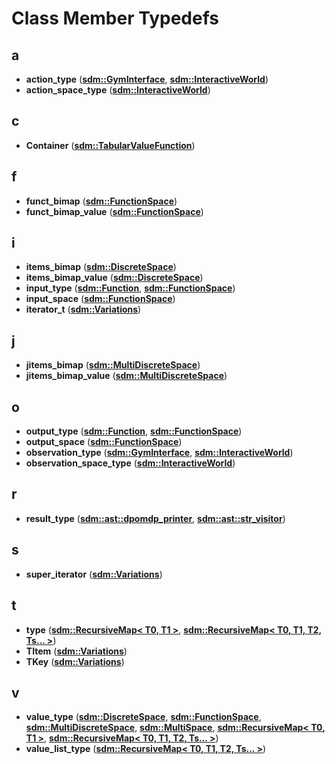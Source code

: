 
# Class Member Typedefs


## a

* **action\_type** ([**sdm::GymInterface**](classsdm_1_1GymInterface.md), [**sdm::InteractiveWorld**](classsdm_1_1InteractiveWorld.md))
* **action\_space\_type** ([**sdm::InteractiveWorld**](classsdm_1_1InteractiveWorld.md))


## c

* **Container** ([**sdm::TabularValueFunction**](classsdm_1_1TabularValueFunction.md))


## f

* **funct\_bimap** ([**sdm::FunctionSpace**](classsdm_1_1FunctionSpace.md))
* **funct\_bimap\_value** ([**sdm::FunctionSpace**](classsdm_1_1FunctionSpace.md))


## i

* **items\_bimap** ([**sdm::DiscreteSpace**](classsdm_1_1DiscreteSpace.md))
* **items\_bimap\_value** ([**sdm::DiscreteSpace**](classsdm_1_1DiscreteSpace.md))
* **input\_type** ([**sdm::Function**](classsdm_1_1Function.md), [**sdm::FunctionSpace**](classsdm_1_1FunctionSpace.md))
* **input\_space** ([**sdm::FunctionSpace**](classsdm_1_1FunctionSpace.md))
* **iterator\_t** ([**sdm::Variations**](classsdm_1_1Variations.md))


## j

* **jitems\_bimap** ([**sdm::MultiDiscreteSpace**](classsdm_1_1MultiDiscreteSpace.md))
* **jitems\_bimap\_value** ([**sdm::MultiDiscreteSpace**](classsdm_1_1MultiDiscreteSpace.md))


## o

* **output\_type** ([**sdm::Function**](classsdm_1_1Function.md), [**sdm::FunctionSpace**](classsdm_1_1FunctionSpace.md))
* **output\_space** ([**sdm::FunctionSpace**](classsdm_1_1FunctionSpace.md))
* **observation\_type** ([**sdm::GymInterface**](classsdm_1_1GymInterface.md), [**sdm::InteractiveWorld**](classsdm_1_1InteractiveWorld.md))
* **observation\_space\_type** ([**sdm::InteractiveWorld**](classsdm_1_1InteractiveWorld.md))


## r

* **result\_type** ([**sdm::ast::dpomdp\_printer**](structsdm_1_1ast_1_1dpomdp__printer.md), [**sdm::ast::str\_visitor**](structsdm_1_1ast_1_1str__visitor.md))


## s

* **super\_iterator** ([**sdm::Variations**](classsdm_1_1Variations.md))


## t

* **type** ([**sdm::RecursiveMap&lt; T0, T1 &gt;**](classsdm_1_1RecursiveMap_3_01T0_00_01T1_01_4.md), [**sdm::RecursiveMap&lt; T0, T1, T2, Ts... &gt;**](classsdm_1_1RecursiveMap_3_01T0_00_01T1_00_01T2_00_01Ts_8_8_8_01_4.md))
* **TItem** ([**sdm::Variations**](classsdm_1_1Variations.md))
* **TKey** ([**sdm::Variations**](classsdm_1_1Variations.md))


## v

* **value\_type** ([**sdm::DiscreteSpace**](classsdm_1_1DiscreteSpace.md), [**sdm::FunctionSpace**](classsdm_1_1FunctionSpace.md), [**sdm::MultiDiscreteSpace**](classsdm_1_1MultiDiscreteSpace.md), [**sdm::MultiSpace**](classsdm_1_1MultiSpace.md), [**sdm::RecursiveMap&lt; T0, T1 &gt;**](classsdm_1_1RecursiveMap_3_01T0_00_01T1_01_4.md), [**sdm::RecursiveMap&lt; T0, T1, T2, Ts... &gt;**](classsdm_1_1RecursiveMap_3_01T0_00_01T1_00_01T2_00_01Ts_8_8_8_01_4.md))
* **value\_list\_type** ([**sdm::RecursiveMap&lt; T0, T1, T2, Ts... &gt;**](classsdm_1_1RecursiveMap_3_01T0_00_01T1_00_01T2_00_01Ts_8_8_8_01_4.md))

